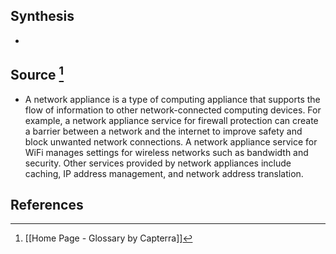 ## Synthesis
- 
## Source [^1]
- A network appliance is a type of computing appliance that supports the flow of information to other network-connected computing devices. For example, a network appliance service for firewall protection can create a barrier between a network and the internet to improve safety and block unwanted network connections. A network appliance service for WiFi manages settings for wireless networks such as bandwidth and security. Other services provided by network appliances include caching, IP address management, and network address translation.
## References

[^1]: [[Home Page - Glossary by Capterra]]